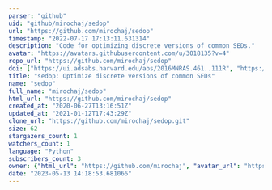 ```yaml
---
parser: "github"
uid: "github/mirochaj/sedop"
url: "https://github.com/mirochaj/sedop"
timestamp: "2022-07-17 17:13:11.631314"
description: "Code for optimizing discrete versions of common SEDs."
avatar: "https://avatars.githubusercontent.com/u/3018135?v=4"
repo_url: "https://github.com/mirochaj/sedop"
doi: ["https://ui.adsabs.harvard.edu/abs/2016MNRAS.461..111R", "https://ui.adsabs.harvard.edu/abs/2012ApJ...756...94M", "https://ui.adsabs.harvard.edu/abs/2020ascl.soft12013M/abstract"]
title: "sedop: Optimize discrete versions of common SEDs"
name: "sedop"
full_name: "mirochaj/sedop"
html_url: "https://github.com/mirochaj/sedop"
created_at: "2020-06-27T13:16:51Z"
updated_at: "2021-01-12T17:43:29Z"
clone_url: "https://github.com/mirochaj/sedop.git"
size: 62
stargazers_count: 1
watchers_count: 1
language: "Python"
subscribers_count: 3
owner: {"html_url": "https://github.com/mirochaj", "avatar_url": "https://avatars.githubusercontent.com/u/3018135?v=4", "login": "mirochaj", "type": "User"}
date: "2023-05-13 14:18:53.681066"
---
```

